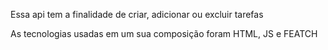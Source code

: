 Essa api tem a finalidade de criar, adicionar ou excluir tarefas

As tecnologias usadas em um sua composição foram HTML, JS e FEATCH
